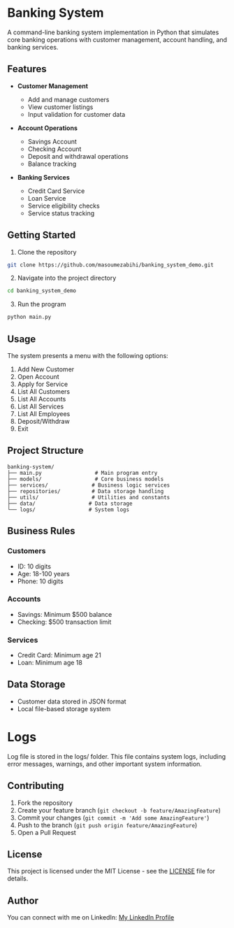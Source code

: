 # Banking System

A command-line banking system implementation in Python that simulates core banking operations with customer management, account handling, and banking services.

## Features

- **Customer Management**
  - Add and manage customers
  - View customer listings
  - Input validation for customer data

- **Account Operations**
  - Savings Account
  - Checking Account 
  - Deposit and withdrawal operations
  - Balance tracking

- **Banking Services**
  - Credit Card Service
  - Loan Service 
  - Service eligibility checks
  - Service status tracking

## Getting Started

1. Clone the repository
```bash
git clone https://github.com/masoumezabihi/banking_system_demo.git
```
2. Navigate into the project directory
```bash
cd banking_system_demo
```

3. Run the program
```bash
python main.py
```

## Usage

The system presents a menu with the following options:

1. Add New Customer
2. Open Account
3. Apply for Service
4. List All Customers
5. List All Accounts
6. List All Services
7. List All Employees
8. Deposit/Withdraw
9. Exit

## Project Structure

```
banking-system/
├── main.py                 # Main program entry
├── models/                 # Core business models
├── services/              # Business logic services
├── repositories/          # Data storage handling
├── utils/                 # Utilities and constants
├── data/                 # Data storage
└── logs/                 # System logs
```

## Business Rules

### Customers
- ID: 10 digits
- Age: 18-100 years
- Phone: 10 digits

### Accounts
- Savings: Minimum $500 balance
- Checking: $500 transaction limit

### Services
- Credit Card: Minimum age 21
- Loan: Minimum age 18

## Data Storage

- Customer data stored in JSON format
- Local file-based storage system

# Logs
Log file is stored in the logs/ folder. This file contains system logs, including error messages, warnings, and other important system information.

## Contributing

1. Fork the repository
2. Create your feature branch (`git checkout -b feature/AmazingFeature`)
3. Commit your changes (`git commit -m 'Add some AmazingFeature'`)
4. Push to the branch (`git push origin feature/AmazingFeature`)
5. Open a Pull Request

## License

This project is licensed under the MIT License - see the [LICENSE](LICENSE) file for details.

## Author

You can connect with me on LinkedIn: [My LinkedIn Profile](https://www.linkedin.com/in/masoume-zabihi-a7294338/)
